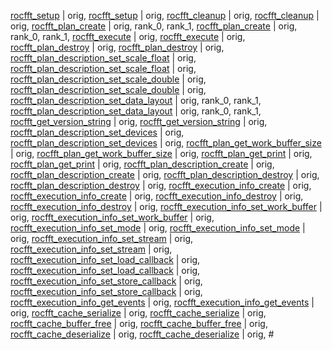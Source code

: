 [rocfft_setup](https://rocmsoftwareplatform.github.io/hipfort/interfacehipfort__rocfft_1_1rocfft_setup.html "Interface documentation") | orig, 
[rocfft_setup](https://rocmsoftwareplatform.github.io/hipfort/interfacehipfort__rocfft_1_1rocfft_setup.html "Interface documentation") | orig, 
[rocfft_cleanup](https://rocmsoftwareplatform.github.io/hipfort/interfacehipfort__rocfft_1_1rocfft_cleanup.html "Interface documentation") | orig, 
[rocfft_cleanup](https://rocmsoftwareplatform.github.io/hipfort/interfacehipfort__rocfft_1_1rocfft_cleanup.html "Interface documentation") | orig, 
[rocfft_plan_create](https://rocmsoftwareplatform.github.io/hipfort/interfacehipfort__rocfft_1_1rocfft_plan_create.html "Interface documentation") | orig, rank_0, rank_1, 
[rocfft_plan_create](https://rocmsoftwareplatform.github.io/hipfort/interfacehipfort__rocfft_1_1rocfft_plan_create.html "Interface documentation") | orig, rank_0, rank_1, 
[rocfft_execute](https://rocmsoftwareplatform.github.io/hipfort/interfacehipfort__rocfft_1_1rocfft_execute.html "Interface documentation") | orig, 
[rocfft_execute](https://rocmsoftwareplatform.github.io/hipfort/interfacehipfort__rocfft_1_1rocfft_execute.html "Interface documentation") | orig, 
[rocfft_plan_destroy](https://rocmsoftwareplatform.github.io/hipfort/interfacehipfort__rocfft_1_1rocfft_plan_destroy.html "Interface documentation") | orig, 
[rocfft_plan_destroy](https://rocmsoftwareplatform.github.io/hipfort/interfacehipfort__rocfft_1_1rocfft_plan_destroy.html "Interface documentation") | orig, 
[rocfft_plan_description_set_scale_float](https://rocmsoftwareplatform.github.io/hipfort/interfacehipfort__rocfft_1_1rocfft_plan_description_set_scale_float.html "Interface documentation") | orig, 
[rocfft_plan_description_set_scale_float](https://rocmsoftwareplatform.github.io/hipfort/interfacehipfort__rocfft_1_1rocfft_plan_description_set_scale_float.html "Interface documentation") | orig, 
[rocfft_plan_description_set_scale_double](https://rocmsoftwareplatform.github.io/hipfort/interfacehipfort__rocfft_1_1rocfft_plan_description_set_scale_double.html "Interface documentation") | orig, 
[rocfft_plan_description_set_scale_double](https://rocmsoftwareplatform.github.io/hipfort/interfacehipfort__rocfft_1_1rocfft_plan_description_set_scale_double.html "Interface documentation") | orig, 
[rocfft_plan_description_set_data_layout](https://rocmsoftwareplatform.github.io/hipfort/interfacehipfort__rocfft_1_1rocfft_plan_description_set_data_layout.html "Interface documentation") | orig, rank_0, rank_1, 
[rocfft_plan_description_set_data_layout](https://rocmsoftwareplatform.github.io/hipfort/interfacehipfort__rocfft_1_1rocfft_plan_description_set_data_layout.html "Interface documentation") | orig, rank_0, rank_1, 
[rocfft_get_version_string](https://rocmsoftwareplatform.github.io/hipfort/interfacehipfort__rocfft_1_1rocfft_get_version_string.html "Interface documentation") | orig, 
[rocfft_get_version_string](https://rocmsoftwareplatform.github.io/hipfort/interfacehipfort__rocfft_1_1rocfft_get_version_string.html "Interface documentation") | orig, 
[rocfft_plan_description_set_devices](https://rocmsoftwareplatform.github.io/hipfort/interfacehipfort__rocfft_1_1rocfft_plan_description_set_devices.html "Interface documentation") | orig, 
[rocfft_plan_description_set_devices](https://rocmsoftwareplatform.github.io/hipfort/interfacehipfort__rocfft_1_1rocfft_plan_description_set_devices.html "Interface documentation") | orig, 
[rocfft_plan_get_work_buffer_size](https://rocmsoftwareplatform.github.io/hipfort/interfacehipfort__rocfft_1_1rocfft_plan_get_work_buffer_size.html "Interface documentation") | orig, 
[rocfft_plan_get_work_buffer_size](https://rocmsoftwareplatform.github.io/hipfort/interfacehipfort__rocfft_1_1rocfft_plan_get_work_buffer_size.html "Interface documentation") | orig, 
[rocfft_plan_get_print](https://rocmsoftwareplatform.github.io/hipfort/interfacehipfort__rocfft_1_1rocfft_plan_get_print.html "Interface documentation") | orig, 
[rocfft_plan_get_print](https://rocmsoftwareplatform.github.io/hipfort/interfacehipfort__rocfft_1_1rocfft_plan_get_print.html "Interface documentation") | orig, 
[rocfft_plan_description_create](https://rocmsoftwareplatform.github.io/hipfort/interfacehipfort__rocfft_1_1rocfft_plan_description_create.html "Interface documentation") | orig, 
[rocfft_plan_description_create](https://rocmsoftwareplatform.github.io/hipfort/interfacehipfort__rocfft_1_1rocfft_plan_description_create.html "Interface documentation") | orig, 
[rocfft_plan_description_destroy](https://rocmsoftwareplatform.github.io/hipfort/interfacehipfort__rocfft_1_1rocfft_plan_description_destroy.html "Interface documentation") | orig, 
[rocfft_plan_description_destroy](https://rocmsoftwareplatform.github.io/hipfort/interfacehipfort__rocfft_1_1rocfft_plan_description_destroy.html "Interface documentation") | orig, 
[rocfft_execution_info_create](https://rocmsoftwareplatform.github.io/hipfort/interfacehipfort__rocfft_1_1rocfft_execution_info_create.html "Interface documentation") | orig, 
[rocfft_execution_info_create](https://rocmsoftwareplatform.github.io/hipfort/interfacehipfort__rocfft_1_1rocfft_execution_info_create.html "Interface documentation") | orig, 
[rocfft_execution_info_destroy](https://rocmsoftwareplatform.github.io/hipfort/interfacehipfort__rocfft_1_1rocfft_execution_info_destroy.html "Interface documentation") | orig, 
[rocfft_execution_info_destroy](https://rocmsoftwareplatform.github.io/hipfort/interfacehipfort__rocfft_1_1rocfft_execution_info_destroy.html "Interface documentation") | orig, 
[rocfft_execution_info_set_work_buffer](https://rocmsoftwareplatform.github.io/hipfort/interfacehipfort__rocfft_1_1rocfft_execution_info_set_work_buffer.html "Interface documentation") | orig, 
[rocfft_execution_info_set_work_buffer](https://rocmsoftwareplatform.github.io/hipfort/interfacehipfort__rocfft_1_1rocfft_execution_info_set_work_buffer.html "Interface documentation") | orig, 
[rocfft_execution_info_set_mode](https://rocmsoftwareplatform.github.io/hipfort/interfacehipfort__rocfft_1_1rocfft_execution_info_set_mode.html "Interface documentation") | orig, 
[rocfft_execution_info_set_mode](https://rocmsoftwareplatform.github.io/hipfort/interfacehipfort__rocfft_1_1rocfft_execution_info_set_mode.html "Interface documentation") | orig, 
[rocfft_execution_info_set_stream](https://rocmsoftwareplatform.github.io/hipfort/interfacehipfort__rocfft_1_1rocfft_execution_info_set_stream.html "Interface documentation") | orig, 
[rocfft_execution_info_set_stream](https://rocmsoftwareplatform.github.io/hipfort/interfacehipfort__rocfft_1_1rocfft_execution_info_set_stream.html "Interface documentation") | orig, 
[rocfft_execution_info_set_load_callback](https://rocmsoftwareplatform.github.io/hipfort/interfacehipfort__rocfft_1_1rocfft_execution_info_set_load_callback.html "Interface documentation") | orig, 
[rocfft_execution_info_set_load_callback](https://rocmsoftwareplatform.github.io/hipfort/interfacehipfort__rocfft_1_1rocfft_execution_info_set_load_callback.html "Interface documentation") | orig, 
[rocfft_execution_info_set_store_callback](https://rocmsoftwareplatform.github.io/hipfort/interfacehipfort__rocfft_1_1rocfft_execution_info_set_store_callback.html "Interface documentation") | orig, 
[rocfft_execution_info_set_store_callback](https://rocmsoftwareplatform.github.io/hipfort/interfacehipfort__rocfft_1_1rocfft_execution_info_set_store_callback.html "Interface documentation") | orig, 
[rocfft_execution_info_get_events](https://rocmsoftwareplatform.github.io/hipfort/interfacehipfort__rocfft_1_1rocfft_execution_info_get_events.html "Interface documentation") | orig, 
[rocfft_execution_info_get_events](https://rocmsoftwareplatform.github.io/hipfort/interfacehipfort__rocfft_1_1rocfft_execution_info_get_events.html "Interface documentation") | orig, 
[rocfft_cache_serialize](https://rocmsoftwareplatform.github.io/hipfort/interfacehipfort__rocfft_1_1rocfft_cache_serialize.html "Interface documentation") | orig, 
[rocfft_cache_serialize](https://rocmsoftwareplatform.github.io/hipfort/interfacehipfort__rocfft_1_1rocfft_cache_serialize.html "Interface documentation") | orig, 
[rocfft_cache_buffer_free](https://rocmsoftwareplatform.github.io/hipfort/interfacehipfort__rocfft_1_1rocfft_cache_buffer_free.html "Interface documentation") | orig, 
[rocfft_cache_buffer_free](https://rocmsoftwareplatform.github.io/hipfort/interfacehipfort__rocfft_1_1rocfft_cache_buffer_free.html "Interface documentation") | orig, 
[rocfft_cache_deserialize](https://rocmsoftwareplatform.github.io/hipfort/interfacehipfort__rocfft_1_1rocfft_cache_deserialize.html "Interface documentation") | orig, 
[rocfft_cache_deserialize](https://rocmsoftwareplatform.github.io/hipfort/interfacehipfort__rocfft_1_1rocfft_cache_deserialize.html "Interface documentation") | orig, #
